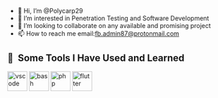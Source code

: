 
- 👋 Hi, I’m @Polycarp29
- 👀 I’m interested in Penetration Testing and Software Development 
- 💞️ I’m looking to collaborate on any available and promising project 
- 📫 How to reach me  email:fb.admin87@protonmail.com

<h2> 🚀 &nbsp;Some Tools I Have Used and Learned</h2>
<p align="left">
<img src="https://cdn.jsdelivr.net/gh/devicons/devicon/icons/vscode/vscode-original.svg" alt="vscode" width="45" height="45"/>
<img src="https://cdn.jsdelivr.net/gh/devicons/devicon/icons/bash/bash-original.svg" alt="bash" width="45" height="45"/>
<img src="https://cdn.jsdelivr.net/gh/devicons/devicon/icons/php/php-original.svg" alt="php" width="45" height="45"/>
<img src="https://www.svgrepo.com/show/376318/flutter.svg" alt="flutter" width= "45" height="45">
</p>
<!---
Polycarp29/Polycarp29 is a ✨ special ✨ repository because its `README.md` (this file) appears on your GitHub profile.
You can click the Preview link to take a look at your changes.
--->
